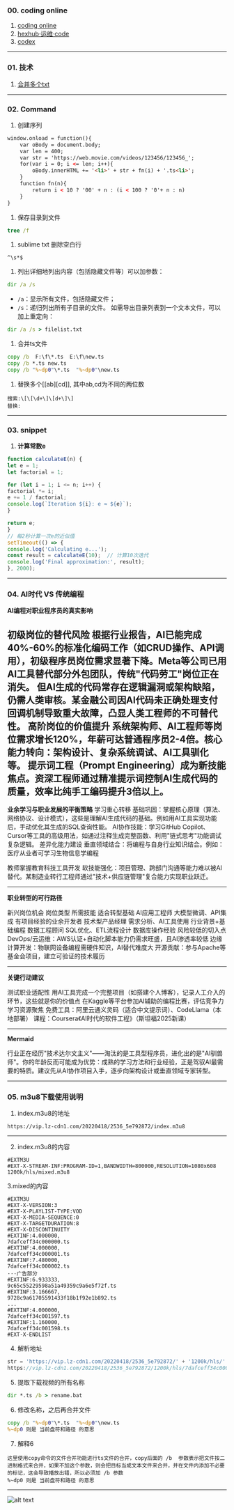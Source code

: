### 00. coding online
1. [coding online](https://v39.livecodes.io/)
1. [hexhub·运维·code](https://www.hexhub.cn/)
1. [codex](https://openai.com/codex/)
---
### 01. 技术
1. [合并多个txt](https://zhuanlan.zhihu.com/p/147758957)
---
### 02. Command
1. 创建序列
``` html
window.onload = function(){
	var oBody = document.body;
	var len = 400;
	var str = 'https://web.movie.com/videos/123456/123456_';
	for(var i = 0; i <= len; i++){
		oBody.innerHTML += '<li>' + str + fn(i) + '.ts<li>';
	}
	function fn(n){
		return i < 10 ? '00' + n : (i < 100 ? '0'+ n : n)
	}
}
```
1. 保存目录到文件
``` cmd
tree /f
```

1. sublime txt 删除空白行
```
^\s*$
```

1. 列出详细地列出内容（包括隐藏文件等）可以加参数：

```cmd
dir /a /s
```

- `/a`：显示所有文件，包括隐藏文件；
- `/s`：递归列出所有子目录的文件。
如需导出目录列表到一个文本文件，可以加上重定向：

```cmd
dir /a /s > filelist.txt
```
1. 合并ts文件
``` cmd
copy /b  F:\f\*.ts  E:\f\new.ts
copy /b *.ts new.ts
copy /b "%~dp0"\*.ts  "%~dp0"\new.ts
```
1. 替换多个[[ab][cd]], 其中ab,cd为不同的两位数
```
搜索:\[\[\d+\]\[d+\]\]
替换:
```
---
### 03. snippet
1. **计算常数e**

``` javascript
function calculateE(n) {
let e = 1;
let factorial = 1;

for (let i = 1; i <= n; i++) {
factorial *= i;
e += 1 / factorial;
console.log(`Iteration ${i}: e ≈ ${e}`);
}

return e;
}
// 每2秒计算一次e的近似值
setTimeout(() => {
console.log('Calculating e...');
const result = calculateE(10);  // 计算10次迭代
console.log('Final approximation:', result);
}, 2000);

```

---
### 04. AI时代 VS 传统编程
**AI编程对职业程序员的真实影响**

初级岗位的替代风险
根据行业报告，AI已能完成40%-60%的标准化编码工作（如CRUD操作、API调用），初级程序员岗位需求显著下降。Meta等公司已用AI工具替代部分外包团队，传统"代码劳工"岗位正在消失。
但AI生成的代码常存在逻辑漏洞或架构缺陷，仍需人类审核。某金融公司因AI代码未正确处理支付回调机制导致重大故障，凸显人类工程师的不可替代性。
高阶岗位的价值提升
系统架构师、AI工程师等岗位需求增长120%，年薪可达普通程序员2-4倍。核心能力转向：架构设计、复杂系统调试、AI工具驯化等。
提示词工程（Prompt Engineering）成为新技能焦点。资深工程师通过精准提示词控制AI生成代码的质量，效率比纯手工编码提升3倍以上。
---

**业余学习与职业发展的平衡策略**
学习重心转移
基础巩固：掌握核心原理（算法、网络协议、设计模式），这些是理解AI生成代码的基础。例如用AI工具实现功能后，手动优化其生成的SQL查询性能。
AI协作技能：学习GitHub Copilot、Cursor等工具的高级用法，如通过注释生成完整函数、利用"链式思考"功能调试复杂逻辑。
差异化能力建设
垂直领域结合：将编程与自身行业知识结合。例如：
医疗从业者可学习生物信息学编程

教师掌握教育科技工具开发
软技能强化：项目管理、跨部门沟通等能力难以被AI替代。某制造业转行工程师通过"技术+供应链管理"复合能力实现职业跃迁。

---
**职业转型的可行路径**

新兴岗位机会
岗位类型	所需技能	适合转型基础
AI应用工程师	大模型微调、API集成	有项目经验的业余开发者
技术型产品经理	需求分析、AI工具使用	行业背景+基础编程
数据工程顾问	SQL优化、ETL流程设计	数据库操作经验
风险较低的切入点
DevOps/云运维：AWS认证+自动化脚本能力仍需求旺盛，且AI渗透率较低
边缘计算开发：物联网设备编程需硬件知识，AI替代难度大
开源贡献：参与Apache等基金会项目，建立可验证的技术履历

---
**关键行动建议**

测试职业适配性
用AI工具完成一个完整项目（如搭建个人博客），记录人工介入的环节，这些就是你的价值点
在Kaggle等平台参加AI辅助的编程比赛，评估竞争力
学习资源聚焦
免费工具：阿里云通义灵码（适合中文提示词）、CodeLlama（本地部署）
课程：Coursera《AI时代的软件工程》（斯坦福2025新课）

---
**Mermaid**

行业正在经历"技术达尔文主义"——淘汰的是工具型程序员，进化出的是"AI驯兽师"。你的年龄反而可能成为优势：成熟的学习方法和行业经验，正是驾驭AI最需要的特质。建议先从AI协作项目入手，逐步向架构设计或垂直领域专家转型。

---
### 05. m3u8下载使用说明
1. index.m3u8的地址
```
https://vip.lz-cdn1.com/20220418/2536_5e792872/index.m3u8
```
---
2. index.m3u8的内容
```
#EXTM3U
#EXT-X-STREAM-INF:PROGRAM-ID=1,BANDWIDTH=800000,RESOLUTION=1080x608
1200k/hls/mixed.m3u8
```
3.mixed的内容
``` m3u8
#EXTM3U
#EXT-X-VERSION:3
#EXT-X-PLAYLIST-TYPE:VOD
#EXT-X-MEDIA-SEQUENCE:0
#EXT-X-TARGETDURATION:8
#EXT-X-DISCONTINUITY
#EXTINF:4.000000,
7dafceff34c000000.ts
#EXTINF:4.000000,
7dafceff34c000001.ts
#EXTINF:7.480000,
7dafceff34c000002.ts
···广告部分
#EXTINF:6.933333,
9c65c55229598a51a49359c9a6e5f72f.ts
#EXTINF:3.166667,
9728c9a61705591433f18b1f92e1b892.ts
...
#EXTINF:4.000000,
7dafceff34c001597.ts
#EXTINF:1.160000,
7dafceff34c001598.ts
#EXT-X-ENDLIST
```
4. 解析地址
``` js
str = 'https://vip.lz-cdn1.com/20220418/2536_5e792872/' + '1200k/hls/' + '7dafceff34c000000.ts';
https://vip.lz-cdn1.com/20220418/2536_5e792872/1200k/hls/7dafceff34c000000.ts
```
5. 提取下载视频的所有名称
``` cmd
dir *.ts /b > rename.bat
```
6. 修改名称，之后再合并文件
``` cmd
copy /b "%~dp0"\*.ts  "%~dp0"\new.ts
%~dp0 则是 当前盘符和路径 的意思
```
7. 解释6
```
这里使用copy命令的文件合并功能进行ts文件的合并，copy后面的 /b  参数表示把文件按二进制格式来合并，如果不加这个参数，则会把目标当成文本文件来合并，并在文件内添加不必要的标记，这会导致播放出错，所以必须加 /b 参数
%~dp0 则是 当前盘符和路径 的意思
```
---
![alt text](https://upload-bbs.miyoushe.com/upload/2022/11/01/266607709/6cc988d046df34315681e50f9c9f299c_1259576169906078498.PNG?x-oss-process=image//resize,s_600/quality,q_80/auto-orient,0/interlace,1/format,png)